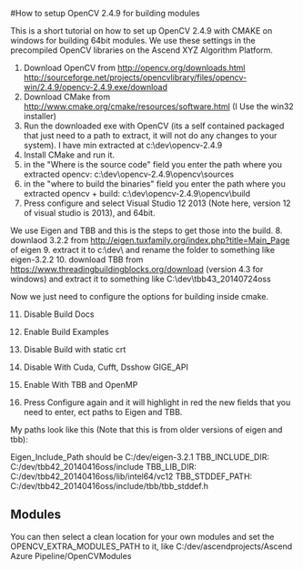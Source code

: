 #How to setup OpenCV 2.4.9 for building modules

This is a short tutorial on how to set up OpenCV 2.4.9 with CMAKE on windows for building 64bit modules. We use these settings in the precompiled OpenCV libraries on the Ascend XYZ Algorithm Platform.


1. Download OpenCV from http://opencv.org/downloads.html http://sourceforge.net/projects/opencvlibrary/files/opencv-win/2.4.9/opencv-2.4.9.exe/download 
2. Download CMake from http://www.cmake.org/cmake/resources/software.html (I Use the win32 installer)
3. Run the downloaded exe with OpenCV (its a self contained packaged that just need to a path to extract, it will not do any changes to your system). I have min extracted at c:\dev\opencv-2.4.9
4. Install CMake and run it.
5. in the "Where is the source code" field you enter the path where you extracted opencv: c:\dev\opencv-2.4.9\opencv\sources
6. in the "where to build the binaries" field you enter the path where you extracted opencv + build: c:\dev\opencv-2.4.9\opencv\build
7. Press configure and select Visual Studio 12 2013  (Note here, version 12 of visual studio is 2013), and 64bit.

We use Eigen and TBB and this is the steps to get those into the build.
8. downlaod 3.2.2 from http://eigen.tuxfamily.org/index.php?title=Main_Page of eigen
9. extract it to c:\dev\ and rename the folder to something like eigen-3.2.2
10. download TBB from https://www.threadingbuildingblocks.org/download (version 4.3 for windows) and extract it to something like C:\dev\tbb43_20140724oss


Now we just need to configure the options for building inside cmake.

11. Disable Build Docs
12. Enable Build Examples
13. Disable Build with static crt
14. Disable With Cuda, Cufft, Dsshow GIGE_API
15. Enable With TBB and OpenMP

16. Press Configure again and it will highlight in red the new fields that you need to enter, ect paths to Eigen and TBB.


My paths look like this (Note that this is from older versions of eigen and tbb):

Eigen_Include_Path should be C:/dev/eigen-3.2.1
TBB_INCLUDE_DIR: C:/dev/tbb42_20140416oss/include
TBB_LIB_DIR: C:/dev/tbb42_20140416oss/lib/intel64/vc12
TBB_STDDEF_PATH: C:/dev/tbb42_20140416oss/include/tbb/tbb_stddef.h



## Modules

You can then select a clean location for your own modules and set the OPENCV_EXTRA_MODULES_PATH to it, like C:/dev/ascendprojects/Ascend Azure Pipeline/OpenCVModules




